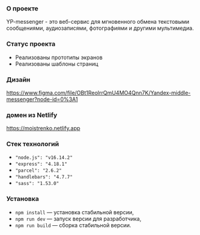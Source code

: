 ### О проекте
YP-messenger - это веб-сервис для мгновенного обмена текстовыми сообщениями, аудиозаписями, фотографиями и другими мультимедиа.

### Статус проекта
- Реализованы прототипы экранов
- Реализованы шаблоны страниц

### Дизайн
https://www.figma.com/file/OBt1ReolrrQmU4MO4Qnn7K/Yandex-middle-messenger?node-id=0%3A1

### домен из Netlify
https://moistrenko.netlify.app


### Стек технологий
- `"node.js": "v16.14.2"`
- `"express": "4.18.1"`
- `"parcel": "2.6.2"`
- `"handlebars": "4.7.7"`
- `"sass": "1.53.0"`

### Установка

- `npm install` — установка стабильной версии,
- `npm run dev` — запуск версии для разработчика,
- `npm run build` — сборка стабильной версии.